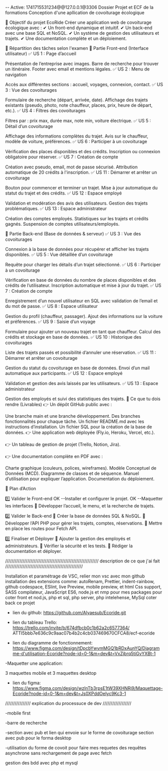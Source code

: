-- Active: 1741715531234@@127.0.0.1@3306
Dossier Projet et ECF de la formations
Conception d'une apllication de covoiturage écologique

🔹 Objectif du projet EcoRide
Créer une application web de covoiturage écologique avec :
✔ Un front-end dynamique et intuitif.
✔ Un back-end avec une base SQL et NoSQL.
✔ Un système de gestion des utilisateurs et trajets.
✔ Une documentation complète et un déploiement.

📌 Répartition des tâches selon l'examen
🔷 Partie Front-end (Interface utilisateur)
✅ US 1 : Page d’accueil

Présentation de l’entreprise avec images.
Barre de recherche pour trouver un itinéraire.
Footer avec email et mentions légales.
✅ US 2 : Menu de navigation

Accès aux différentes sections : accueil, voyages, connexion, contact.
✅ US 3 : Vue des covoiturages

Formulaire de recherche (départ, arrivée, date).
Affichage des trajets existants (pseudo, photo, note chauffeur, places, prix, heure de départ, etc.).
✅ US 4 : Filtres des covoiturages

Filtres par : prix max, durée max, note min, voiture électrique.
✅ US 5 : Détail d’un covoiturage

Affichage des informations complètes du trajet.
Avis sur le chauffeur, modèle de voiture, préférences.
✅ US 6 : Participer à un covoiturage

Vérification des places disponibles et des crédits.
Inscription ou connexion obligatoire pour réserver.
✅ US 7 : Création de compte

Création avec pseudo, email, mot de passe sécurisé.
Attribution automatique de 20 crédits à l'inscription.
✅ US 11 : Démarrer et arrêter un covoiturage

Bouton pour commencer et terminer un trajet.
Mise à jour automatique du statut du trajet et des crédits.
✅ US 12 : Espace employé

Validation et modération des avis des utilisateurs.
Gestion des trajets problématiques.
✅ US 13 : Espace administrateur

Création des comptes employés.
Statistiques sur les trajets et crédits gagnés.
Suspension de comptes utilisateurs/employés.

🔷 Partie Back-end (Base de données & serveur)
✅ US 3 : Vue des covoiturages

Connexion à la base de données pour récupérer et afficher les trajets disponibles.
✅ US 5 : Vue détaillée d’un covoiturage

Requête pour charger les détails d’un trajet sélectionné.
✅ US 6 : Participer à un covoiturage

Vérification en base de données du nombre de places disponibles et des crédits de l’utilisateur.
Inscription automatique et mise à jour du trajet.
✅ US 7 : Création de compte

Enregistrement d’un nouvel utilisateur en SQL avec validation de l’email et du mot de passe.
✅ US 8 : Espace utilisateur

Gestion du profil (chauffeur, passager).
Ajout des informations sur la voiture et préférences.
✅ US 9 : Saisie d’un voyage

Formulaire pour ajouter un nouveau trajet en tant que chauffeur.
Calcul des crédits et stockage en base de données.
✅ US 10 : Historique des covoiturages

Liste des trajets passés et possibilité d’annuler une réservation.
✅ US 11 : Démarrer et arrêter un covoiturage

Gestion du statut du covoiturage en base de données.
Envoi d’un mail automatique aux participants.
✅ US 12 : Espace employé

Validation et gestion des avis laissés par les utilisateurs.
✅ US 13 : Espace administrateur

Gestion des employés et suivi des statistiques des trajets.
📌 Ce que tu dois rendre (Livrables)
👉 Un dépôt GitHub public avec :

Une branche main et une branche développement.
Des branches fonctionnalités pour chaque tâche.
Un fichier README.md avec les instructions d’installation.
Un fichier SQL pour la création de la base de données.
👉 Une application web déployée (Fly.io, Heroku, Vercel, etc.).

👉 Un tableau de gestion de projet (Trello, Notion, Jira).

👉 Une documentation complète en PDF avec :

Charte graphique (couleurs, polices, wireframes).
Modèle Conceptuel de Données (MCD).
Diagramme de classes et de séquence.
Manuel d’utilisation pour expliquer l’application.
Documentation du déploiement.

🚀 Plan d’Action

1️⃣ Valider le Front-end
OK --Installer et configurer le projet.
OK --Maquetter les interfaces
🔹 Développer l’accueil, le menu, et la recherche de trajets.

2️⃣ Valider le Back-end
🔹 Créer la base de données SQL & NoSQL.
🔹 Développer l’API PHP pour gérer les trajets, comptes, réservations.
🔹 Mettre en place les routes pour Fetch API.

3️⃣ Finaliser et Déployer
🔹 Ajouter la gestion des employés et administrateurs.
🔹 Vérifier la sécurité et les tests.
🔹 Rédiger la documentation et déployer.

/////////////////////////////////////////////////////////// description de ce que j'ai fait /////////////////////////////////////////////////

Installation et paramétrage de VSC, relier mon vsc avec mon github installation des extensions comme:
autoRenam, Prettier, indent-rainbow, github codespace, ESlint, live Preview, mobile preview, et html Css support, SASS compilateur, JavaScript ES6, node.js et nmp pour mes packages pour coter front
et nod.js, php et sql, php server, php intelehense, MySql coter back ce projet

-   lien du github: https://github.com/Alyaesub/Ecoride.git

-   lien du tableau Trello: https://trello.com/invite/b/674dfbcb0c1b62a2c6577364/ ATTI5bbb7e636c9c9aac07b4b2c4cb037469670CFCA8/ecf-ecoride

-   lien du diagramme de fonctionnement: https://www.figma.com/design/tDpcbYwymMGQ1bRDxAunYQ/Diagramme-d'utilisation-Ecoride?node-id=0-1&m=dev&t=VxZjbrq5tiGvYXBt-1

-Maquetter une application:

3 maquettes mobile et 3 maquettes desktop

-   lien du figma: https://www.figma.com/design/wzlnTb3rpsE1tW39XHNRj9/Maquettage-Ecoride?node-id=0-1&m=dev&t=Js0XPddOeIyc9Kc3-1

//////////////// explication du processuce de dev //////////////////

-mobile first

-barre de recherche

-section avec pub et lien qui envoie sur le forme de covoiturage
section avec pub pour le forma desktop

-utilisation du forme de covoit pour faire mes requetes des requêtes asynchrone sans rechargement de page avec fetch

gestion des bdd avec php et mysql
